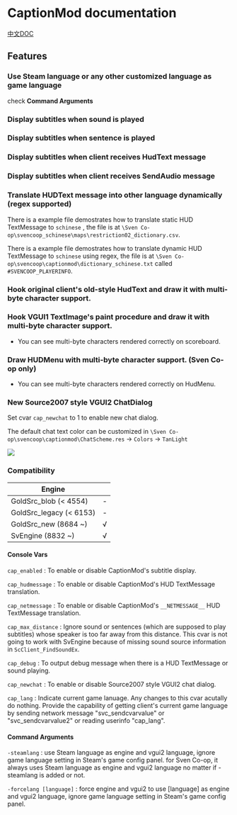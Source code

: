 # CaptionMod documentation

[中文DOC](CaptionModCN.md)

## Features

### Use Steam language or any other customized language as game language

check **Command Arguments**

### Display subtitles when sound is played

### Display subtitles when sentence is played

### Display subtitles when client receives HudText message

### Display subtitles when client receives SendAudio message

### Translate HUDText message into other language dynamically (regex supported)

There is a example file demostrates how to translate static HUD TextMessage to `schinese` , the file is at  `\Sven Co-op\svencoop_schinese\maps\restriction02_dictionary.csv`.

There is a example file demostrates how to translate dynamic HUD TextMessage to `schinese` using regex, the file is at `\Sven Co-op\svencoop\captionmod\dictionary_schinese.txt` called `#SVENCOOP_PLAYERINFO`.

### Hook original client's old-style HudText and draw it with multi-byte character support.

### Hook VGUI1 TextImage's paint procedure and draw it with multi-byte character support.

* You can see multi-byte characters rendered correctly on scoreboard.

### Draw HUDMenu with multi-byte character support. (Sven Co-op only)

* You can see multi-byte characters rendered correctly on HudMenu.

### New Source2007 style VGUI2 ChatDialog

Set cvar `cap_newchat` to 1 to enable new chat dialog.

The default chat text color can be customized in `\Sven Co-op\svencoop\captionmod\ChatScheme.res` -> `Colors` -> `TanLight`

![](/img/1.png)

### Compatibility

|        Engine            |      |
|        ----              | ---- |
| GoldSrc_blob   (< 4554)  | -    |
| GoldSrc_legacy (< 6153)  | -    |
| GoldSrc_new    (8684 ~)  | √    |
| SvEngine       (8832 ~)  | √    |

#### Console Vars

`cap_enabled` : To enable or disable CaptionMod's subtitle display.

`cap_hudmessage` : To enable or disable CaptionMod's HUD TextMessage translation.

`cap_netmessage` : To enable or disable CaptionMod's `__NETMESSAGE__` HUD TextMessage translation.

`cap_max_distance` : Ignore sound or sentences (which are supposed to play subtitles) whose speaker is too far away from this distance. This cvar is not going to work with SvEngine because of missing sound source information in `ScClient_FindSoundEx`.

`cap_debug` : To output debug message when there is a HUD TextMessage or sound playing.

`cap_newchat` : To enable or disable Source2007 style VGUI2 chat dialog.

`cap_lang` : Indicate current game lanuage. Any changes to this cvar acutally do nothing. Provide the capability of getting client's current game language by sending network message "svc_sendcvarvalue" or "svc_sendcvarvalue2" or reading userinfo "cap_lang".

#### Command Arguments

`-steamlang` : use Steam language as engine and vgui2 language, ignore game language setting in Steam's game config panel. for Sven Co-op, it always uses Steam language as engine and vgui2 language no matter if -steamlang is added or not.

`-forcelang [language]` : force engine and vgui2 to use [language] as engine and vgui2 language, ignore game language setting in Steam's game config panel.
